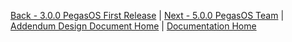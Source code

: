 [Back - 3.0.0 PegasOS First Release](3_PEGASOS_FIRST_RELEASE.md) | [Next - 5.0.0 PegasOS Team](5_PEGASOS_TEAM.md) | 
[Addendum Design Document Home](ADD_DESIGN_DOCUMENT.md) | [Documentation Home](../README.md)